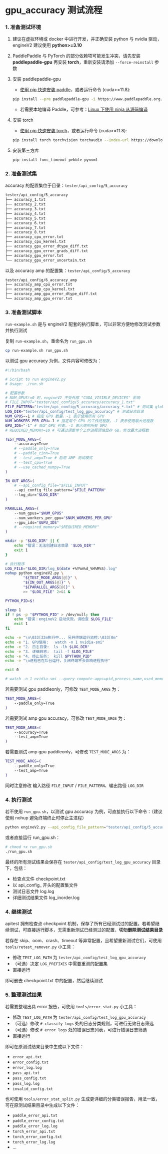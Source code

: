 # gpu_accuracy 测试流程

### 1. 准备测试环境

1. 建议在虚拟环境或 docker 中进行开发，并正确安装 python 与 nvidia 驱动，engineV2 建议使用 **python>=3.10**

2. PaddlePaddle 与 PyTorch 的部分依赖项可能发生冲突，请先安装 **paddlepaddle-gpu** 再安装 **torch**，重新安装请添加 `--force-reinstall` 参数

3. 安装 paddlepaddle-gpu

   - [使用 pip 快速安装 paddle](https://www.paddlepaddle.org.cn/install/quick?docurl=/documentation/docs/zh/develop/install/pip/linux-pip.html)，或者运行命令 (cuda>=11.8):
   ```bash
   pip install --pre paddlepaddle-gpu -i https://www.paddlepaddle.org.cn/packages/nightly/cu118/
   ```
   - 若需要本地编译 Paddle，可参考：[Linux 下使用 ninja 从源码编译](https://www.paddlepaddle.org.cn/documentation/docs/zh/develop/install/compile/linux-compile-by-ninja.html)

4. 安装 torch

   - [使用 pip 快速安装 torch](https://pytorch.org/get-started/locally/)，或者运行命令 (cuda>=11.8):
   ```bash
   pip install torch torchvision torchaudio --index-url https://download.pytorch.org/whl/cu118
   ```
5. 安装第三方库

   ```bash
   pip install func_timeout pebble pynvml
   ```

### 2. 准备测试集

accuracy 的配置集位于目录：`tester/api_config/5_accuracy`
```bash
tester/api_config/5_accuracy
├── accuracy_1.txt
├── accuracy_2.txt
├── accuracy_3.txt
├── accuracy_4.txt
├── accuracy_5.txt
├── accuracy_6.txt
├── accuracy_7.txt
├── accuracy_8.txt
├── accuracy_cpu_error.txt
├── accuracy_cpu_kernel.txt
├── accuracy_gpu_error_dtype_diff.txt
├── accuracy_gpu_error_grads_diff.txt
├── accuracy_gpu_error.txt
└── accuracy_gpu_error_uncertain.txt
```

以及 accuracy amp 的配置集：`tester/api_config/5_accuracy`
```bash
tester/api_config/6_accuracy_amp
├── accuracy_amp_cpu_error.txt
├── accuracy_amp_cpu_kernel.txt
├── accuracy_amp_gpu_error_dtype_diff.txt
└── accuracy_amp_gpu_error.txt
```

### 3. 准备测试脚本

`run-example.sh` 是与 engineV2 配套的执行脚本，可以非常方便地修改测试参数并执行测试

复制 `run-example.sh`，重命名为 `run_gpu.sh`
```bash
cp run-example.sh run_gpu.sh
```

以测试 gpu accuracy 为例，文件内容可修改为：
```bash
#!/bin/bash

# Script to run engineV2.py
# Usage: ./run.sh

# 配置参数
# NUM_GPUS!=0 时，engineV2 不受外部 "CUDA_VISIBLE_DEVICES" 影响
# FILE_INPUT="tester/api_config/5_accuracy/accuracy_1.txt"
FILE_PATTERN="tester/api_config/5_accuracy/accuracy_*.txt" # 测试集 glob 路径
LOG_DIR="tester/api_config/test_log_gpu_accuracy" # 测试日志目录
NUM_GPUS=-1 # 指定 GPU 数量，-1 表示使用所有 GPU
NUM_WORKERS_PER_GPU=-1 # 指定每个 GPU 的工作进程数，-1 表示使用最大进程数
GPU_IDS="-1" # 指定 GPU 列表，-1 表示使用所有 GPU
# REQUIRED_MEMORY=10 # 可通过调整单个工作进程预估显存 GB，修改最大进程数

TEST_MODE_ARGS=(
	--accuracy=True
	# --paddle_only=True
    # --paddle_cinn=True
	# --test_amp=True # 启用 AMP 测试模式
	# --test_cpu=True
	# --use_cached_numpy=True
)

IN_OUT_ARGS=(
    # --api_config_file="$FILE_INPUT"
    --api_config_file_pattern="$FILE_PATTERN"
    --log_dir="$LOG_DIR"
)

PARALLEL_ARGS=(
    --num_gpus="$NUM_GPUS"
    --num_workers_per_gpu="$NUM_WORKERS_PER_GPU"
    --gpu_ids="$GPU_IDS"
    # --required_memory="$REQUIRED_MEMORY"
)

mkdir -p "$LOG_DIR" || {
    echo "错误：无法创建日志目录 '$LOG_DIR'"
    exit 1
}

# 执行程序
LOG_FILE="$LOG_DIR/log_$(date +%Y%m%d_%H%M%S).log"
nohup python engineV2.py \
        "${TEST_MODE_ARGS[@]}" \
        "${IN_OUT_ARGS[@]}" \
        "${PARALLEL_ARGS[@]}" \
        >> "$LOG_FILE" 2>&1 &

PYTHON_PID=$!

sleep 1
if ! ps -p "$PYTHON_PID" > /dev/null; then
    echo "错误：engineV2 启动失败，请检查 $LOG_FILE"
    exit 1
fi

echo -e "\n\033[32m执行中... 另开终端运行监控:\033[0m"
echo -e "1. GPU使用:   watch -n 1 nvidia-smi"
echo -e "2. 日志目录:  ls -lh $LOG_DIR"
echo -e "3. 详细日志:  tail -f $LOG_FILE"
echo -e "4. 终止任务:  kill $PYTHON_PID"
echo -e "\n进程已在后台运行，关闭终端不会影响进程执行"

exit 0

# watch -n 1 nvidia-smi --query-compute-apps=pid,process_name,used_memory,gpu_uuid --format=csv
```

若需要测试 gpu paddleonly，可修改 `TEST_MODE_ARGS` 为：
```bash
TEST_MODE_ARGS=(
    --paddle_only=True
)
```

若需要测试 amp gpu accuracy，可修改 `TEST_MODE_ARGS` 为：
```bash
TEST_MODE_ARGS=(
    --accuracy=True
    --test_amp=True
)
```

若需要测试 amp gpu paddleonly，可修改 `TEST_MODE_ARGS` 为：
```bash
TEST_MODE_ARGS=(
    --paddle_only=True
    --test_amp=True
)
```

同时注意修改 输入路径 `FILE_INPUT` / `FILE_PATTERN`、输出路径 `LOG_DIR`

### 4. 执行测试

若不使用 `run_gpu.sh`，以测试 gpu accuracy 为例，可直接执行以下命令：（建议使用 nohup 避免终端终止时停止主进程）
```bash
python engineV2.py --api_config_file_pattern="tester/api_config/5_accuracy/accuracy_*.txt" --accuracy=True --num_gpus=-1 --num_workers_per_gpu=-1 --log_dir="tester/api_config/test_log_gpu_accuracy" >> "tester/api_config/test_log_gpu_accuracy/log.log" 2>&1
```

或者直接运行 run_gpu.sh：
```bash
# chmod +x run_gpu.sh
./run_gpu.sh
```

最终的所有测试结果会保存在 `tester/api_config/test_log_gpu_accuracy` 目录下，包括：
- 检查点文件 checkpoint.txt
- 以 api_config_ 开头的配置集文件
- 测试日志文件 log.log
- 详细测试结果文件 log_inorder.log

### 4. 继续测试

apitest 拥有检查点 checkpoint 机制，保存了所有已经测试过的配置。若希望继续测试，可直接运行脚本，无需重新测试已经测过的配置，**切勿删除测试结果目录**

若存在 skip、oom、crash、timeout 等异常配置，且希望重新测试它们，可使用 `tools/retest_remover.py` 小工具：
- 修改 `TEST_LOG_PATH` 为 `tester/api_config/test_log_gpu_accuracy`
- （可选）决定 `LOG_PREFIXES` 中需要重测的配置集
- 直接运行

即可删去 checkpoint.txt 中的配置，然后继续测试

### 5. 整理测试结果

若需要整理出具 error 报告，可使用 `tools/error_stat.py` 小工具：
- 修改 `TEST_LOG_PATH` 为 `tester/api_config/test_log_gpu_accuracy`
- （可选）修改 `# classify logs` 处的日志分类规则，可进行无效日志筛选
- （可选）修改 `# error logs` 处的错误日志列表，可进行错误日志筛选
- 直接运行

即可在原测试结果目录中生成以下文件：
- `error_api.txt`
- `error_config.txt`
- `error_log.log`
- `pass_api.txt`
- `pass_config.txt`
- `pass_log.log`
- `invalid_config.txt`

也可使用 `tools/error_stat_split.py` 生成更详细的分类错误报告，用法一致，可在原测试结果目录中生成以下文件：
- `paddle_error_api.txt`
- `paddle_error_config.txt`
- `paddle_error_log.log`
- `torch_error_api.txt`
- `torch_error_config.txt`
- `torch_error_log.log`
- ...
